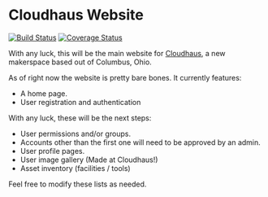 # Cloudhaus Website


[![Build Status](https://travis-ci.org/cloudhausllc/website.svg?branch=master)](https://travis-ci.org/cloudhausllc/website)
[![Coverage Status](https://coveralls.io/repos/github/cloudhausllc/website/badge.svg?branch=master)](https://coveralls.io/github/cloudhausllc/website?branch=master)

With any luck, this will be the main website for [Cloudhaus](https://cloudhaus.org), a new makerspace based out of Columbus, Ohio.

As of right now the website is pretty bare bones. It currently features: 

* A home page.
* User registration and authentication

With any luck, these will be the next steps: 

* User permissions and/or groups.
* Accounts other than the first one will need to be approved by an admin.
* User profile pages.
* User image gallery (Made at Cloudhaus!)
* Asset inventory (facilities / tools)


Feel free to modify these lists as needed.